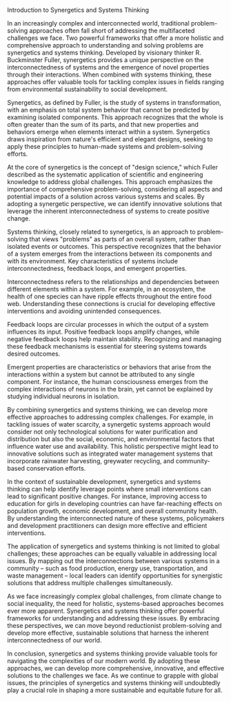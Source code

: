 Introduction to Synergetics and Systems Thinking

In an increasingly complex and interconnected world, traditional problem-solving approaches often fall short of addressing the multifaceted challenges we face. Two powerful frameworks that offer a more holistic and comprehensive approach to understanding and solving problems are synergetics and systems thinking. Developed by visionary thinker R. Buckminster Fuller, synergetics provides a unique perspective on the interconnectedness of systems and the emergence of novel properties through their interactions. When combined with systems thinking, these approaches offer valuable tools for tackling complex issues in fields ranging from environmental sustainability to social development.

Synergetics, as defined by Fuller, is the study of systems in transformation, with an emphasis on total system behavior that cannot be predicted by examining isolated components. This approach recognizes that the whole is often greater than the sum of its parts, and that new properties and behaviors emerge when elements interact within a system. Synergetics draws inspiration from nature's efficient and elegant designs, seeking to apply these principles to human-made systems and problem-solving efforts.

At the core of synergetics is the concept of "design science," which Fuller described as the systematic application of scientific and engineering knowledge to address global challenges. This approach emphasizes the importance of comprehensive problem-solving, considering all aspects and potential impacts of a solution across various systems and scales. By adopting a synergetic perspective, we can identify innovative solutions that leverage the inherent interconnectedness of systems to create positive change.

Systems thinking, closely related to synergetics, is an approach to problem-solving that views "problems" as parts of an overall system, rather than isolated events or outcomes. This perspective recognizes that the behavior of a system emerges from the interactions between its components and with its environment. Key characteristics of systems include interconnectedness, feedback loops, and emergent properties.

Interconnectedness refers to the relationships and dependencies between different elements within a system. For example, in an ecosystem, the health of one species can have ripple effects throughout the entire food web. Understanding these connections is crucial for developing effective interventions and avoiding unintended consequences.

Feedback loops are circular processes in which the output of a system influences its input. Positive feedback loops amplify changes, while negative feedback loops help maintain stability. Recognizing and managing these feedback mechanisms is essential for steering systems towards desired outcomes.

Emergent properties are characteristics or behaviors that arise from the interactions within a system but cannot be attributed to any single component. For instance, the human consciousness emerges from the complex interactions of neurons in the brain, yet cannot be explained by studying individual neurons in isolation.

By combining synergetics and systems thinking, we can develop more effective approaches to addressing complex challenges. For example, in tackling issues of water scarcity, a synergetic systems approach would consider not only technological solutions for water purification and distribution but also the social, economic, and environmental factors that influence water use and availability. This holistic perspective might lead to innovative solutions such as integrated water management systems that incorporate rainwater harvesting, greywater recycling, and community-based conservation efforts.

In the context of sustainable development, synergetics and systems thinking can help identify leverage points where small interventions can lead to significant positive changes. For instance, improving access to education for girls in developing countries can have far-reaching effects on population growth, economic development, and overall community health. By understanding the interconnected nature of these systems, policymakers and development practitioners can design more effective and efficient interventions.

The application of synergetics and systems thinking is not limited to global challenges; these approaches can be equally valuable in addressing local issues. By mapping out the interconnections between various systems in a community – such as food production, energy use, transportation, and waste management – local leaders can identify opportunities for synergistic solutions that address multiple challenges simultaneously.

As we face increasingly complex global challenges, from climate change to social inequality, the need for holistic, systems-based approaches becomes ever more apparent. Synergetics and systems thinking offer powerful frameworks for understanding and addressing these issues. By embracing these perspectives, we can move beyond reductionist problem-solving and develop more effective, sustainable solutions that harness the inherent interconnectedness of our world.

In conclusion, synergetics and systems thinking provide valuable tools for navigating the complexities of our modern world. By adopting these approaches, we can develop more comprehensive, innovative, and effective solutions to the challenges we face. As we continue to grapple with global issues, the principles of synergetics and systems thinking will undoubtedly play a crucial role in shaping a more sustainable and equitable future for all.